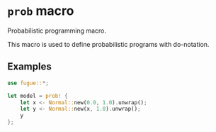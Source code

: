 # `prob` macro

Probabilistic programming macro.

This macro is used to define probabilistic programs with do-notation.

## Examples

```rust
use fugue::*;

let model = prob! {
    let x <- Normal::new(0.0, 1.0).unwrap();
    let y <- Normal::new(x, 1.0).unwrap();
    y
};
```

